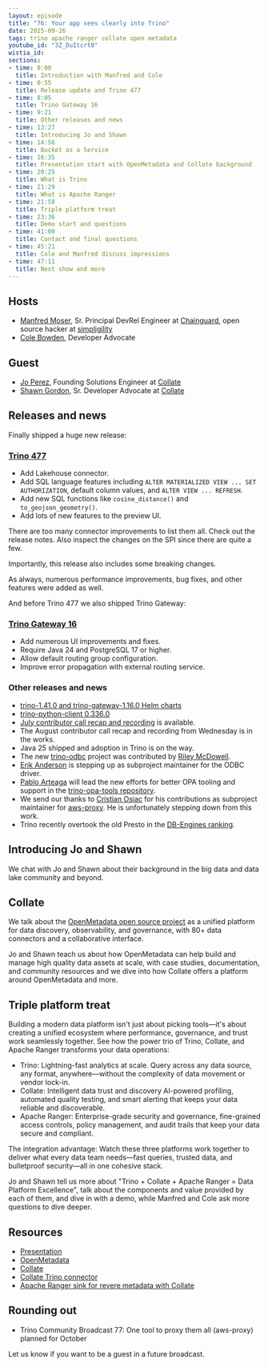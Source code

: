 ```yaml
---
layout: episode
title: "76: Your app sees clearly into Trino"
date: 2025-09-26
tags: trino apache ranger collate open metadata
youtube_id: "3Z_DuItcrt0"
wistia_id:
sections:
- time: 0:00
  title: Introduction with Manfred and Cole
- time: 0:55
  title: Release update and Trino 477
- time: 8:05
  title: Trino Gateway 16
- time: 9:21
  title: Other releases and news
- time: 13:27
  title: Introducing Jo and Shawn
- time: 14:56
  title: Bucket as a Service 
- time: 16:35
  title: Presentation start with OpenMetadata and Collate background
- time: 20:25
  title: What is Trino
- time: 21:29
  title: What is Apache Ranger
- time: 21:58
  title: Triple platform treat
- time: 23:36
  title: Demo start and questions
- time: 41:00
  title: Contact and final questions
- time: 45:21
  title: Cole and Manfred discuss impressions
- time: 47:11
  title: Next show and more  
---
```


## Hosts

* [Manfred Moser](https://www.linkedin.com/in/manfredmoser), Sr. Principal
  DevRel Engineer at [Chainguard](https://chainguard.dev), open source hacker at
  [simpligility](https://github.com/simpligility)
* [Cole Bowden](https://www.linkedin.com/in/cole-m-bowden), Developer Advocate
  
## Guest

* [Jo Perez](https://www.linkedin.com/in/jo-perez-data/), Founding Solutions
  Engineer at [Collate](https://www.getcollate.io/)
* [Shawn Gordon](https://www.linkedin.com/in/shawn-gordon-37b9916/), Sr.
  Developer Advocate at [Collate](https://www.getcollate.io/)

## Releases and news

Finally shipped a huge new release:

### [Trino 477]({{site.baseurl}}/docs/current/release/release-477.html)

* Add Lakehouse connector.
* Add SQL language features including `ALTER MATERIALIZED VIEW ... SET
  AUTHORIZATION`, default column values, and `ALTER VIEW ... REFRESH`.
* Add new SQL functions like `cosine_distance()` and `to_geojson_geometry()`.
* Add lots of new features to the preview UI.

There are too many connector improvements to list them all. Check out the
release notes. Also inspect the changes on the SPI since there are quite a few.

Importantly, this release also includes some breaking changes.

As always, numerous performance improvements, bug fixes, and other features were
added as well.

And before Trino 477 we also shipped Trino Gateway:

### [Trino Gateway 16](https://trinodb.github.io/trino-gateway/release-notes/#16)

* Add numerous UI improvements and fixes.
* Require Java 24 and PostgreSQL 17 or higher.
* Allow default routing group configuration.
* Improve error propagation with external routing service.

### Other releases and news

* [trino-1.41.0 and trino-gateway-1.16.0 Helm charts](https://github.com/trinodb/charts/tags)
* [trino-python-client 0.336.0](https://github.com/trinodb/trino-python-client/releases/tag/0.336.0)
* [July contributor call recap and recording](https://github.com/trinodb/trino/wiki/Contributor-meetings#trino-contributor-call-27-jun-2025) is available.
* The August contributor call recap and recording from Wednesday is in the works.
* Java 25 shipped and adoption in Trino is on the way.
* The new [trino-odbc](https://github.com/trinodb/trino-odbc) project was
  contributed by [Riley McDowell](https://github.com/rileymcdowell).
* [Erik Anderson](https://github.com/dprophet) is stepping up as subproject
  maintainer for the ODBC driver.
* [Pablo Arteaga](https://github.com/vagaerg) will lead the new efforts for
  better OPA tooling and support in the [trino-opa-tools
  repository](https://github.com/trinodb/trino-opa-tools).
* We send our thanks to [Cristian Osiac](https://github.com/mosiac1) for his
  contributions as subproject maintainer for
  [aws-proxy](https://github.com/trinodb/aws-proxy). He is unfortunately
  stepping down from this work.
* Trino recently overtook the old Presto in the [DB-Engines
  ranking](https://db-engines.com/en/ranking).  

## Introducing Jo and Shawn

We chat with Jo and Shawn about their background in the big data and data lake
community and beyond. 

## Collate

We talk about the [OpenMetadata open source project](https://open-metadata.org/)
as a unified platform for data discovery, observability, and governance, with
80+ data connectors and a collaborative interface. 

Jo and Shawn teach us about how OpenMetadata can help  build and manage high
quality data assets at scale, with case studies, documentation, and community
resources and we dive into how Collate offers a platform around OpenMetadata and
more.

## Triple platform treat

Building a modern data platform isn't just about picking tools—it's about
creating a unified ecosystem where performance, governance, and trust work
seamlessly together. See how the power trio of Trino, Collate, and Apache Ranger
transforms your data operations: 

* Trino: Lightning-fast analytics at scale. Query across any data source, any
  format, anywhere—without the complexity of data movement or vendor lock-in. 
* Collate: Intelligent data trust and discovery AI-powered profiling, automated
  quality testing, and smart alerting that keeps your data reliable and
  discoverable. 
* Apache Ranger: Enterprise-grade security and governance, fine-grained access
  controls, policy management, and audit trails that keep your data secure and
  compliant. 

The integration advantage: Watch these three platforms work together to deliver
what every data team needs—fast queries, trusted data, and bulletproof
security—all in one cohesive stack.

Jo and Shawn tell us more about "Trino + Collate + Apache Ranger = Data Platform
Excellence", talk about the components and value provided by each of them, and
dive in with a demo, while Manfred and Cole ask more questions to dive deeper.

## Resources

* [Presentation]({{site.baseurl}}/assets/episode/tcb76-collate.pdf)
* [OpenMetadata](https://open-metadata.org/)
* [Collate](https://www.getcollate.io/)
* [Collate Trino connector](https://docs.getcollate.io/connectors/database/trino)
* [<i class="fab fa-youtube" style="color: red;"></i> Apache Ranger sink for
  revere metadata with Collate](https://youtu.be/x4BvgSMitL0)

## Rounding out

* Trino Community Broadcast 77: One tool to proxy them all (aws-proxy) planned
  for October

Let us know if you want to be a guest in a future broadcast.
